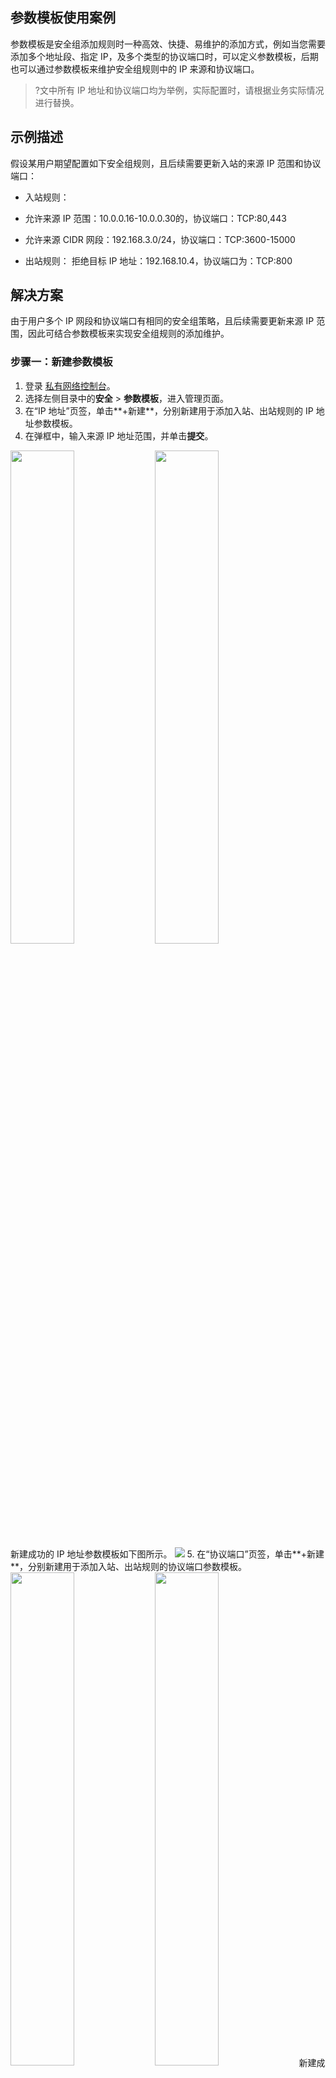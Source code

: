 ## 参数模板使用案例
参数模板是安全组添加规则时一种高效、快捷、易维护的添加方式，例如当您需要添加多个地址段、指定 IP，及多个类型的协议端口时，可以定义参数模板，后期也可以通过参数模板来维护安全组规则中的 IP 来源和协议端口。
>?文中所有 IP 地址和协议端口均为举例，实际配置时，请根据业务实际情况进行替换。
>


## 示例描述
假设某用户期望配置如下安全组规则，且后续需要更新入站的来源 IP 范围和协议端口：
+ 入站规则：
 + 允许来源 IP 范围：10.0.0.16-10.0.0.30的，协议端口：TCP:80,443
 + 允许来源 CIDR 网段：192.168.3.0/24，协议端口：TCP:3600-15000

+ 出站规则：
 拒绝目标 IP 地址：192.168.10.4，协议端口为：TCP:800


## 解决方案
由于用户多个 IP 网段和协议端口有相同的安全组策略，且后续需要更新来源 IP 范围，因此可结合参数模板来实现安全组规则的添加维护。



### 步骤一：新建参数模板
1. 登录 [私有网络控制台](https://console.cloud.tencent.com/vpc)。
2. 选择左侧目录中的**安全** > **参数模板**，进入管理页面。
3. 在“IP 地址”页签，单击**+新建**，分别新建用于添加入站、出站规则的 IP 地址参数模板。
4. 在弹框中，输入来源 IP 地址范围，并单击**提交**。</br>
<img src="https://main.qcloudimg.com/raw/bdfc3c8a237602e408c87a4671587032.png" width="45%" />
<img src="https://main.qcloudimg.com/raw/ec2e64ef078bd7160a8335bac549de07.png" width="45%" /></br>
新建成功的 IP 地址参数模板如下图所示。
<img src="https://main.qcloudimg.com/raw/ce89adde93b5562cb4fff77fcd80ddd3.png">
5. 在“协议端口”页签，单击**+新建**，分别新建用于添加入站、出站规则的协议端口参数模板。
<img src="https://main.qcloudimg.com/raw/ca56aa1fe8afc0cb6d70c0cf0004a7d4.png" width="45%" /> <img src="https://main.qcloudimg.com/raw/5cfd544f51d1161f9f9c1246d1a219ad.png" width="45%" /> 
新建成功的协议端口参数模板如下图所示。
![](https://main.qcloudimg.com/raw/f2556015fc473208c871764cf7ac6a89.png)
	
### 步骤二：添加安全组规则
1. 登录 [私有网络控制台](https://console.cloud.tencent.com/vpc)。
2. 选择左侧目录中的**安全** > **安全组**，进入管理页面。
3. 在列表中，找到需要引用参数模板的安全组，单击其 ID，进入详情页。
4. 在入站规则 / 出站规则页签中，单击**添加规则**。
5. 在弹框中选择自定义类型，来源/目标分别选择对应的 IP 参数模板，协议端口分别选择对应的协议端口参数模板，并单击**完成**。
![](https://main.qcloudimg.com/raw/8bb9967a7b5d57952ee81d4970a40b69.png)
![](https://main.qcloudimg.com/raw/bed9277977fd89c6cc00c7e8c2f70f54.png)

	
### 步骤三：更新参数模板
假设用户需要增加 IP 来源为10.0.1.0/27网段，协议端口为 UDP:58 的入站规则。可以直接更新 IP 地址 ipm-0ge3ob8e 和协议端口 ppm-4ty1ck3i 的参数模板。
1. 在参数模板的“IP 地址”页签，找到 ipm-0ge3ob8e 参数模板。
2. 在右侧单击**编辑**。
![](https://main.qcloudimg.com/raw/268bc510a5a2ceb3ea23b27fee818b5b.png)
3. 在弹框中，换行增加10.0.1.0/27网段，单击**提交**。
	 <img src="https://main.qcloudimg.com/raw/19eca7a496b5e782e2cc8bec6eaec272.png" width="45%" />
4. 在参数模板的“协议端口”页签，找到 ppm-4ty1ck3i 参数模板。
5. 在右侧单击**编辑**。
![](https://main.qcloudimg.com/raw/7b1b74e4543cba53e72d33d937ef4c99.png)
6. 在弹框中，换行增加 UDP:58 入站协议端口，单击**提交**。</br>
<img src="https://main.qcloudimg.com/raw/2732a39f46b0ab54db20472c5349274c.png" width="45%" />
